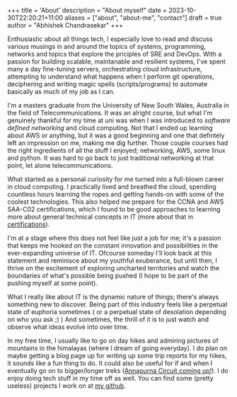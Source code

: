 +++
title = 'About'
description = "About myself"
date = 2023-10-30T22:20:21+11:00
aliases = ["about", "about-me", "contact"]
draft = true
author = "Abhishek Chandrasekar"
+++

Enthusiastic about all things tech, I especially love to read and discuss various musings in and around the 
topics of systems, programming, networks and topics that explore the priciples of SRE and DevOps. 
With a passion for building scalable, maintanable and resilient systems, 
I've spent many a day fine-tuning servers, orchestrating cloud infrastructure, attempting to understand what happens 
when I perform git operations, deciphering and writing magic spells (scripts/programs) to automate basically as much of my job as I can.

I'm a masters graduate from the University of New South Wales, Australia in the field of Telecommunications. 
It was an alright course, but what I'm genuinely thankful for my time at uni was when I was introduced to *software defined networking* and cloud computing.
Not that I ended up learning about AWS or anything, but it was a good beginning and one that defintely left an impression on me, making me dig further.
Those couple courses had the right ingredients of all the stuff I enjoyed; networking, AWS, some linux and python. It was hard to go back to just traditional networking at that point, let alone telecommunications.

What started as a personal curiosity for me turned into a full-blown career in cloud computing. 
I practically lived and breathed the cloud, spending countless hours learning the ropes and getting hands-on with some of the coolest technologies. 
This also helped me prepare for the CCNA and AWS SAA-C02 certifications, which I found to be good approaches to learning more about general technical concepts in IT (more about that in [certifications](./certifications )). 

I'm at a stage where this does not feel like just a job for me; it's a passion that keeps me hooked on the constant innovation and possibilities in the ever-expanding universe of IT.
Ofcourse someday I'll look back at this statement and reminisce about my youthful exuberance, but until then, 
I thrive on the excitement of exploring uncharted territories and watch the boundaries of what's possible being pushed (I hope to be part of the pushing myself at some point). 

What I really like about IT is the dynamic nature of things; there's always something new to discover. Being part of this industry feels like a perpetual state of euphoria sometimes ( or a perpetual state of desolation depending on who you ask ;) ) 
And sometimes, the thrill of it is to just watch and observe what ideas evolve into over time.

In my free time, I usually like to go on day hikes and admiring pictures of mountains in the himalayas (where I dream of going everyday).
I do plan on maybe getting a blog page up for writing up some trip reports for my hikes, it sounds like a fun thing to do.
It could also be useful for if and when I eventually go on to bigger/longer treks ([Annapurna Circuit coming up!](https://en.wikipedia.org/wiki/Annapurna_Circuit)).
I do enjoy doing tech stuff in my time off as well. You can find some (pretty useless) projects I work on at [my github](https://github.com).
